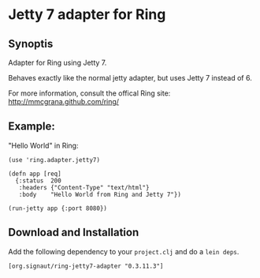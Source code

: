 # Jetty 7 adapter for Ring

## Synoptis

Adapter for Ring using Jetty 7.

Behaves exactly like the normal jetty adapter, but uses Jetty 7 instead of 6. 

For more information, consult the offical Ring site: http://mmcgrana.github.com/ring/

## Example:

"Hello World" in Ring:

    (use 'ring.adapter.jetty7)

    (defn app [req]
      {:status  200
       :headers {"Content-Type" "text/html"}
       :body    "Hello World from Ring and Jetty 7"})

    (run-jetty app {:port 8080})

## Download and Installation
Add the following dependency to your `project.clj` and do a `lein deps`.

    [org.signaut/ring-jetty7-adapter "0.3.11.3"]
